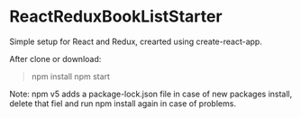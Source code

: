 # ReactReduxBookListStarter
Simple setup for React and Redux, crearted using create-react-app. 

After clone or download:
> npm install
> npm start

Note: npm v5 adds a package-lock.json file in case of new packages install, delete that fiel and run npm install again in case of problems.
